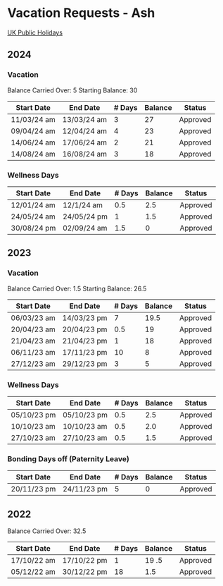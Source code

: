 # Vacation Requests - Ash

[UK Public Holidays](https://uk-public-holidays.com/2022-uk-holidays/)
## 2024

### Vacation
Balance Carried Over: 5
Starting Balance: 30

|Start Date   | End Date     | # Days | Balance | Status |
|-------------|--------------|--------|---------|--------|
|11/03/24 am  | 13/03/24 am  |   3    | 27      |Approved|
|09/04/24 am  | 12/04/24 am  |   4    | 23      |Approved|
|14/06/24 am  | 17/06/24 am  |   2    | 21      |Approved|
|14/08/24 am  | 16/08/24 am  |   3    | 18      |Approved|

### Wellness Days
|Start Date   | End Date     | # Days | Balance | Status |
|-------------|--------------|--------|---------|--------|
|12/01/24 am  | 12/1/24 am   |   0.5  | 2.5     |Approved|
|24/05/24 am  | 24/05/24 pm  |   1    | 1.5     |Approved|
|30/08/24 pm  | 02/09/24 am  |   1.5  | 0       |Approved|

## 2023

### Vacation
Balance Carried Over: 1.5
Starting Balance: 26.5

|Start Date   | End Date     | # Days | Balance | Status |
|-------------|--------------|--------|---------|--------|
|06/03/23 am  | 14/03/23 pm  |     7  | 19.5    |Approved|
|20/04/23 am  | 20/04/23 pm  |     0.5| 19      |Approved|
|21/04/23 am  | 21/04/23 pm  |     1  | 18      |Approved|
|06/11/23 am  | 17/11/23 pm  |     10 | 8       |Approved|
|27/12/23 am  | 29/12/23 pm  |     3  | 5       |Approved|

### Wellness Days
|Start Date   | End Date     | # Days | Balance | Status |
|-------------|--------------|--------|---------|--------|
|05/10/23 pm  | 05/10/23 pm  |   0.5  | 2.5     |Approved|
|10/10/23 am  | 10/10/23 am  |   0.5  | 2.0     |Approved|
|27/10/23 am  | 27/10/23 am  |   0.5  | 1.5     |Approved|

### Bonding Days off (Paternity Leave)
|Start Date   | End Date     | # Days | Balance | Status |
|-------------|--------------|--------|---------|--------|
|20/11/23 pm  | 24/11/23 pm  |   5    | 0       |Approved|


## 2022

Balance Carried Over: 32.5

|Start Date   | End Date     | # Days | Balance | Status |
|-------------|--------------|--------|---------|--------|
|17/10/22 am  | 17/10/22 pm  | 1      | 19 .5   |Approved|
|05/12/22 am  | 30/12/22 pm  | 18     | 1.5     |Approved|
